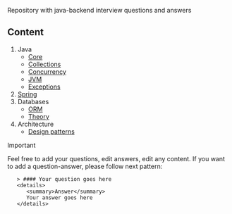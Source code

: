 Repository with java-backend interview questions and answers

## Content

1. Java
    - [Core](./java/core.md)
    - [Collections](./java/collections.md)
    - [Concurrency](./java/concurrency.md)
    - [JVM](./java/jvm.md)
    - [Exceptions](./java/exceptions.md)
1. [Spring](./spring/spring.md)
1. Databases
   - [ORM](./database/orm.md)
   - [Theory](./database/theory.md)
1. Architecture
   - [Design patterns](./architecture/patterns.md)

   
> [!IMPORTANT]
> Feel free to add your questions, edit answers, edit any content.
> If you want to add a question-answer, please follow next pattern:

```
   > #### Your question goes here
   <details>
      <summary>Answer</summary>
      Your answer goes here
   </details>
```



